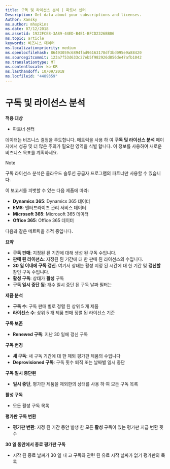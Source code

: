 ```yaml
---
title: 구독 및 라이선스 분석 | 파트너 센터
Description: Get data about your subscriptions and licenses.
Author: Xansky
ms.author: mhopkins
ms.date: 07/12/2018
ms.assetid: 1922FCE8-3A89-44ED-B4E1-BFCD2326BB06
ms.topic: article
keywords: 비즈니스 데이터
ms.localizationpriority: medium
ms.openlocfilehash: 86493059c6894fad96163178df3bd095e9a88420
ms.sourcegitcommit: 123a7f53d633c27eb5f982926d856de47afb1042
ms.translationtype: MT
ms.contentlocale: ko-KR
ms.lasthandoff: 10/09/2018
ms.locfileid: "4489359"
---
```

# <a name="analyze-subscriptions-and-licenses"></a>구독 및 라이선스 분석 

**적용 대상**

- 파트너 센터

데이터는 비즈니스 결정을 주도합니다. 메트릭을 사용 하 여 **구독 및 라이선스 분석** 페이지에서 성공 및 더 많은 주의가 필요한 영역을 식별 합니다. 이 정보를 사용하여 새로운 비즈니스 목표를 계획하세요.

> [!NOTE]
> 구독 라이선스 분석은 클라우드 솔루션 공급자 프로그램의 파트너만 사용할 수 있습니다.


이 보고서를 피벗할 수 있는 다음 제품에 따라:

 - **Dynamics 365**: Dynamics 365 데이터  
 - **EMS**: 엔터프라이즈 관리 서비스 데이터  
 - **Microsoft 365**: Microsoft 365 데이터  
 - **Office 365**: Office 365 데이터  


다음과 같은 메트릭을 추적 중입니다.

**요약**  
 - **구독 판매**: 지정된 된 기간에 대해 생성 된 구독 수입니다.  
 - **판매 된 라이선스**: 지정된 된 기간에 대 한 판매 된 라이선스의 수입니다.   
 - **30 일 이내에 구독 갱신**: 여기서 상태는 활성 지정 된 시간에 대 한 기간 및 **갱신할** 참인 구독 수입니다.
 - **활성 구독**: 상태가 **활성** 구독  
 - **구독 일시 중단 됨**: 개수 일시 중단 된 구독 날짜 필터는  

**제품 분석**  
 - **구독 수**: 구독 판매 별로 정렬 된 상위 5 개 제품  
 - **라이선스 수**: 상위 5 개 제품 판매 정렬 된 라이선스 기준

**구독 보존**
 - **Renewed 구독**: 지난 30 일에 갱신 구독  

**구독 변경**  
 - **새 구독**: 새 구독 기간에 대 한 제외 평가판 제품의 수입니다  
 - **Deprovisioned 구독**: 구독 횟수 퇴직 또는 날짜별 일시 중단  

**구독 일시 중단된**  
 - **일시 중단**, 평가판 제품을 제외한의 상태를 사용 하 여 모든 구독 목록  
  
**활성 구독**
 - 모든 활성 구독 목록  

**평가판 구독 변환**  
 - **평가판 변환**: 지정 된 기간 동안 발생 한 모든 **활성** 구독이 있는 평가판 지급 변환 횟수  

**30 일 동안에서 종료 평가판 구독**  
 - 시작 된 종료 날짜가 30 일 내 고 구독와 관련 된 유료 시작 날짜가 없기 평가판의 목록  

  